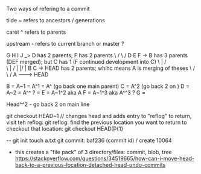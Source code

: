 
Two ways of refering to a commit 

tilde ~ refers to ancestors / generations

caret ^ refers to parents

upstream - refers to current branch or master ? 


G   H   I   J    _> D has 2 parents; F has 2 parents
 \ /     \ /
  D   E   F       -> B has 3 parents (DEF merged); but C has 1 (F continued development into C) 
   \  |  / \
    \ | /   |
     \|/    |
      B     C  -> HEAD has 2 parents; whihc means A is merging of theses
       \   /
        \ /
         A  ---> HEAD
  
  

  B = A~1 = A^1 = A^ (go back one main parent)
  C = A^2 (go back 2 on )
  D = A~2 = A^^ ? = 
  E = A~1^2 aka A
  F = A~1^3 aka A^^3 ? 
  G = 

Head^^2 - go back 2 on main line

git checkout HEAD~1 // changes head and adds entry to "reflog"
to return, visit teh reflog: git reflog: 
find the previous location you want to return to 
checkout that location: git checkout HEAD@{1}


-- 
git init
touch a.txt
git commit: baf236 (commit id) / create 10064
 - this creates a "file pack" of 3 directory/files: commit, blob, tree
https://stackoverflow.com/questions/34519665/how-can-i-move-head-back-to-a-previous-location-detached-head-undo-commits